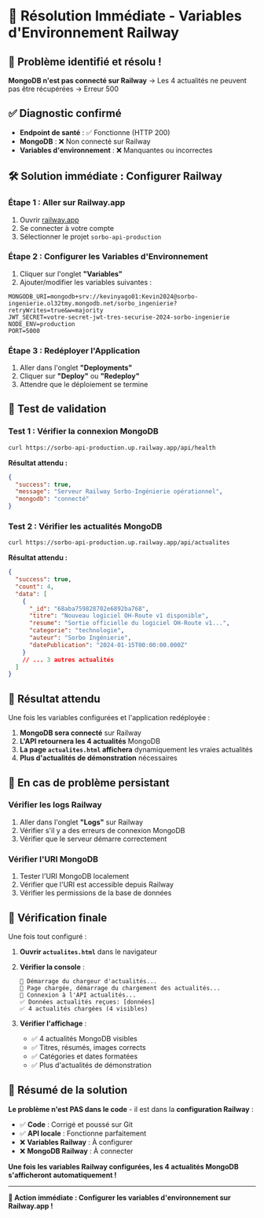 # 🚨 Résolution Immédiate - Variables d'Environnement Railway

## 🎯 **Problème identifié et résolu !**

**MongoDB n'est pas connecté sur Railway** → Les 4 actualités ne peuvent pas être récupérées → Erreur 500

## ✅ **Diagnostic confirmé**
- **Endpoint de santé** : ✅ Fonctionne (HTTP 200)
- **MongoDB** : ❌ Non connecté sur Railway
- **Variables d'environnement** : ❌ Manquantes ou incorrectes

## 🛠️ **Solution immédiate : Configurer Railway**

### **Étape 1 : Aller sur Railway.app**
1. Ouvrir [railway.app](https://railway.app)
2. Se connecter à votre compte
3. Sélectionner le projet `sorbo-api-production`

### **Étape 2 : Configurer les Variables d'Environnement**
1. Cliquer sur l'onglet **"Variables"**
2. Ajouter/modifier les variables suivantes :

```env
MONGODB_URI=mongodb+srv://kevinyago01:Kevin2024@sorbo-ingenierie.ol32tmy.mongodb.net/sorbo_ingenierie?retryWrites=true&w=majority
JWT_SECRET=votre-secret-jwt-tres-securise-2024-sorbo-ingenierie
NODE_ENV=production
PORT=5000
```

### **Étape 3 : Redéployer l'Application**
1. Aller dans l'onglet **"Deployments"**
2. Cliquer sur **"Deploy"** ou **"Redeploy"**
3. Attendre que le déploiement se termine

## 🧪 **Test de validation**

### **Test 1 : Vérifier la connexion MongoDB**
```bash
curl https://sorbo-api-production.up.railway.app/api/health
```

**Résultat attendu :**
```json
{
  "success": true,
  "message": "Serveur Railway Sorbo-Ingénierie opérationnel",
  "mongodb": "connecté"
}
```

### **Test 2 : Vérifier les actualités MongoDB**
```bash
curl https://sorbo-api-production.up.railway.app/api/actualites
```

**Résultat attendu :**
```json
{
  "success": true,
  "count": 4,
  "data": [
    {
      "_id": "68aba759828702e6892ba768",
      "titre": "Nouveau logiciel OH-Route v1 disponible",
      "resume": "Sortie officielle du logiciel OH-Route v1...",
      "categorie": "technologie",
      "auteur": "Sorbo Ingénierie",
      "datePublication": "2024-01-15T00:00:00.000Z"
    }
    // ... 3 autres actualités
  ]
}
```

## 🎉 **Résultat attendu**

Une fois les variables configurées et l'application redéployée :

1. **MongoDB sera connecté** sur Railway
2. **L'API retournera les 4 actualités** MongoDB
3. **La page `actualites.html` affichera** dynamiquement les vraies actualités
4. **Plus d'actualités de démonstration** nécessaires

## 🔧 **En cas de problème persistant**

### **Vérifier les logs Railway**
1. Aller dans l'onglet **"Logs"** sur Railway
2. Vérifier s'il y a des erreurs de connexion MongoDB
3. Vérifier que le serveur démarre correctement

### **Vérifier l'URI MongoDB**
1. Tester l'URI MongoDB localement
2. Vérifier que l'URI est accessible depuis Railway
3. Vérifier les permissions de la base de données

## 📱 **Vérification finale**

Une fois tout configuré :

1. **Ouvrir `actualites.html`** dans le navigateur
2. **Vérifier la console** :
   ```
   📰 Démarrage du chargeur d'actualités...
   📰 Page chargée, démarrage du chargement des actualités...
   📡 Connexion à l'API actualités...
   ✅ Données actualités reçues: [données]
   ✅ 4 actualités chargées (4 visibles)
   ```

3. **Vérifier l'affichage** :
   - ✅ 4 actualités MongoDB visibles
   - ✅ Titres, résumés, images corrects
   - ✅ Catégories et dates formatées
   - ✅ Plus d'actualités de démonstration

## 🎯 **Résumé de la solution**

**Le problème n'est PAS dans le code** - il est dans la **configuration Railway** :

- ✅ **Code** : Corrigé et poussé sur Git
- ✅ **API locale** : Fonctionne parfaitement
- ❌ **Variables Railway** : À configurer
- ❌ **MongoDB Railway** : À connecter

**Une fois les variables Railway configurées, les 4 actualités MongoDB s'afficheront automatiquement !**

---

**🚀 Action immédiate : Configurer les variables d'environnement sur Railway.app !**
